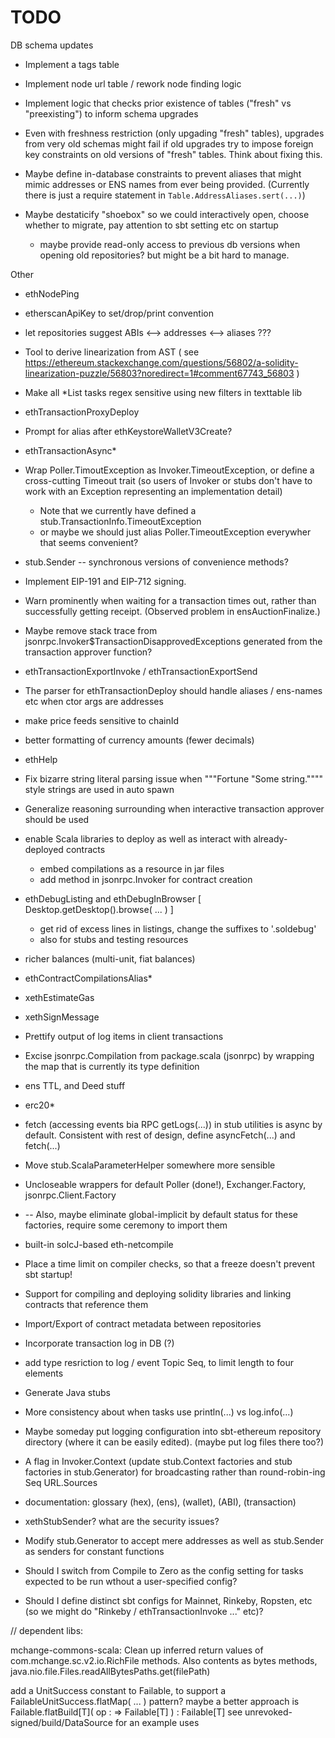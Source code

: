 # TODO

DB schema updates

* Implement a tags table

* Implement node url table / rework node finding logic

* Implement logic that checks prior existence of tables ("fresh" vs "preexisting") to inform schema upgrades

* Even with freshness restriction (only upgading "fresh" tables), upgrades from very old schemas might fail if old upgrades try to
  impose foreign key constraints on old versions of "fresh" tables. Think about fixing this.

* Maybe define in-database constraints to prevent aliases that might mimic addresses or ENS names from ever being provided.
  (Currently there is just a require statement in `Table.AddressAliases.sert(...)`)

* Maybe destaticify "shoebox" so we could interactively open, choose whether to migrate, pay attention to sbt setting etc on startup
  - maybe provide read-only access to previous db versions when opening old repositories? but might be a bit hard to manage.

Other

* ethNodePing

* etherscanApiKey to set/drop/print convention

* let repositories suggest ABIs <--> addresses <--> aliases ???

* Tool to derive linearization from AST
  ( see https://ethereum.stackexchange.com/questions/56802/a-solidity-linearization-puzzle/56803?noredirect=1#comment67743_56803 )

* Make all *List tasks regex sensitive using new filters in texttable lib

* ethTransactionProxyDeploy

* Prompt for alias after ethKeystoreWalletV3Create?

* ethTransactionAsync*

* Wrap Poller.TimoutException as Invoker.TimeoutException, or define a cross-cutting Timeout trait (so users of Invoker or stubs don't have to work with an Exception representing an implementation detail)
  - Note that we currently have defined a stub.TransactionInfo.TimeoutException
  - or maybe we should just alias Poller.TimeoutException everywher that seems convenient?

* stub.Sender -- synchronous versions of convenience methods?

* Implement EIP-191 and EIP-712 signing.

* Warn prominently when waiting for a transaction times out, rather than successfully getting receipt. (Observed problem in ensAuctionFinalize.)

* Maybe remove stack trace from jsonrpc.Invoker$TransactionDisapprovedExceptions generated from the transaction approver function?

* ethTransactionExportInvoke / ethTransactionExportSend  

* The parser for ethTransactionDeploy should handle aliases / ens-names etc when ctor args are addresses

* make price feeds sensitive to chainId

* better formatting of currency amounts (fewer decimals)

* ethHelp

* Fix bizarre string literal parsing issue when """Fortune "Some string."""" style strings are used in auto spawn

* Generalize reasoning surrounding when interactive transaction approver should be used

* enable Scala libraries to deploy as well as interact with already-deployed contracts
  * embed compilations as a resource in jar files
  * add method in jsonrpc.Invoker for contract creation

* ethDebugListing and ethDebugInBrowser [ Desktop.getDesktop().browse( ... ) ]
  * get rid of excess lines in listings, change the suffixes to '.soldebug'
  * also for stubs and testing resources
* richer balances (multi-unit, fiat balances)
* ethContractCompilationsAlias*
* xethEstimateGas
* xethSignMessage
* Prettify output of log items in client transactions
* Excise jsonrpc.Compilation from package.scala (jsonrpc) by wrapping the map that is currently its type definition
* ens TTL, and Deed stuff
* erc20*

* fetch (accessing events bia RPC getLogs(...)) in stub utilities is async by default. Consistent with rest of design, define asyncFetch(...) and fetch(...)
* Move stub.ScalaParameterHelper somewhere more sensible
* Uncloseable wrappers for default Poller (done!), Exchanger.Factory, jsonrpc.Client.Factory
*   -- Also, maybe eliminate global-implicit by default status for these factories, require some ceremony to import them

* built-in solcJ-based eth-netcompile
* Place a time limit on compiler checks, so that a freeze doesn't prevent sbt startup!
* Support for compiling and deploying solidity libraries and linking contracts that reference them
* Import/Export of contract metadata between repositories
* Incorporate transaction log in DB (?)
* add type resriction to log / event Topic Seq, to limit length to four elements

* Generate Java stubs

* More consistency about when tasks use println(...) vs log.info(...)

* Maybe someday put logging configuration into sbt-ethereum repository directory (where it can be easily edited). (maybe put log files there too?)

* A flag in Invoker.Context (update stub.Context factories and stub factories in stub.Generator) for broadcasting rather than round-robin-ing Seq URL.Sources

* documentation: glossary (hex), (ens), (wallet), (ABI), (transaction)

* xethStubSender? what are the security issues?

* Modify stub.Generator to accept mere addresses as well as stub.Sender as senders for constant functions

* Should I switch from Compile to Zero as the config setting for tasks expected to be run wthout a user-specified config?

* Should I define distinct sbt configs for Mainnet, Rinkeby, Ropsten, etc (so we might do "Rinkeby / ethTransactionInvoke ..." etc)?


// dependent libs:

mchange-commons-scala: Clean up inferred return values of com.mchange.sc.v2.io.RichFile methods. Also contents as bytes methods, java.nio.file.Files.readAllBytesPaths.get(filePath)

add a UnitSuccess constant to Failable, to support a FailableUnitSuccess.flatMap( ... ) pattern? maybe a better approach is Failable.flatBuild[T]( op : => Failable[T] ) : Failable[T]
see unrevoked-signed/build/DataSource for an example uses